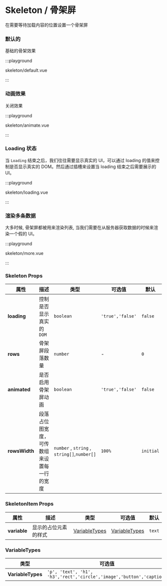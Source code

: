 # Skeleton / 骨架屏

在需要等待加载内容的位置设置一个骨架屏

### 默认的

基础的骨架效果

:::playground

skeleton/default.vue

:::

### 动画效果

关闭效果

:::playground

skeleton/animate.vue

:::

### Loading 状态

当 `Loading` 结束之后，我们往往需要显示真实的 UI，可以通过 loading 的值来控制是否显示真实的 DOM。然后通过插槽来设置当 loading 结束之后需要展示的 UI。

:::playground

skeleton/loading.vue

:::

### 渲染多条数据

大多时候, 骨架屏都被用来渲染列表, 当我们需要在从服务器获取数据的时候来渲染一个假的 UI。

:::playground

skeleton/more.vue

:::

### Skeleton Props

<attributes>

| 属性          | 描述                                       | 类型                                        | 可选值           | 默认      |
| ------------- | ------------------------------------------ | ------------------------------------------- | ---------------- | --------- |
| **loading**   | 控制是否显示真实的 `DOM`                   | `boolean`                                   | `'true','false'` | `false`   |
| **rows**      | 骨架屏段落数量                             | `number`                                    | -                | `0`       |
| **animated**  | 是否启用骨架屏动画                         | `boolean`                                   | `'true','false'` | `false`   |
| **rowsWidth** | 段落占位图宽度，可传数组来设置每一行的宽度 | `number` , `string` , `string[]`,`number[]` | `100%`           | `initial` |

</attributes>

### SkeletonItem Props

| 属性         | 描述                 | 类型                            | 可选值                          | 默认   |
| ------------ | -------------------- | ------------------------------- | ------------------------------- | ------ |
| **variable** | 显示的占位元素的样式 | [VariableTypes](#variabletypes) | [VariableTypes](#variabletypes) | `text` |

### VariableTypes

| 类型              | 可选值                                                               |
| ----------------- | -------------------------------------------------------------------- |
| **VariableTypes** | `'p', 'text', 'h1', 'h3','rect','circle','image','button','caption'` |
